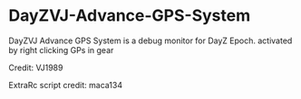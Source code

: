 DayZVJ-Advance-GPS-System
=========================

DayZVJ Advance GPS System is a debug monitor for DayZ Epoch. activated by right clicking GPs in gear 

Credit:
	VJ1989

ExtraRc script credit:
	maca134